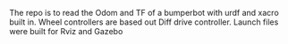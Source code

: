 The repo is to read the Odom and TF of a bumperbot with urdf and xacro built in. 
Wheel controllers are based out Diff drive controller.
Launch files were built for Rviz and Gazebo
